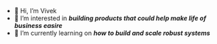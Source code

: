 - 👋 Hi, I’m Vivek
- 👀 I’m interested in ***building products that could help make life of business easire***
- 🌱 I’m currently learning on ***how to build and scale robust systems***

<!---
vivek0079/vivek0079 is a ✨ special ✨ repository because its `README.md` (this file) appears on your GitHub profile.
You can click the Preview link to take a look at your changes.
--->
